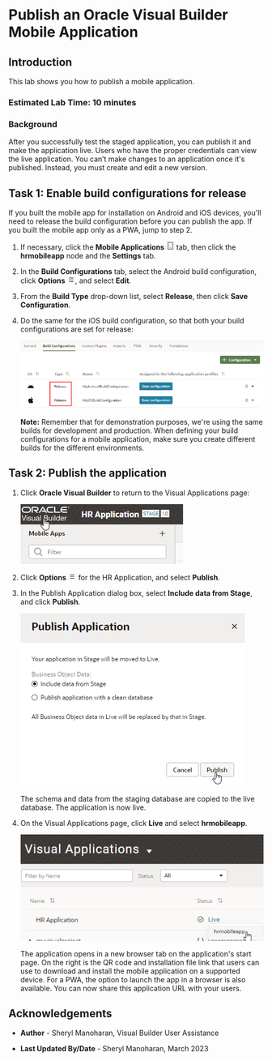 # Publish an Oracle Visual Builder Mobile Application

## Introduction

This lab shows you how to publish a mobile application.

### Estimated Lab Time:  10 minutes

### Background

After you successfully test the staged application, you can publish it and make the application live. Users who have the proper credentials can view the live application. You can’t make changes to an application once it's published. Instead, you must create and edit a new version.

## Task 1: Enable build configurations for release

If you built the mobile app for installation on Android and iOS devices, you'll need to release the build configuration before you can publish the app. If you built the mobile app only as a PWA, jump to step 2.

1. If necessary, click the **Mobile Applications** ![Mobile Apps icon](images/mob_icon.png) tab, then click the **hrmobileapp** node and the **Settings** tab.
2. In the **Build Configurations** tab, select the Android build configuration, click **Options** ![Options icon](images/menu_icon.png), and select **Edit**.
3. From the **Build Type** drop-down list, select **Release**, then click **Save Configuration**.
4. Do the same for the iOS build configuration, so that both your build configurations are set for release:

    ![Shows the Build Configurations list with both builds set to Release in the Type column](./images/build-config-release.png)

    **Note:** Remember that for demonstration purposes, we're using the same builds for development and production. When defining your build configurations for a mobile application, make sure you create different builds for the different environments.

## Task 2: Publish the application

1. Click **Oracle Visual Builder** to return to the Visual Applications page:

    ![Oracle Visual Builder in the header is selected](./images/homeicon.png)

2. Click **Options** ![Options icon](./images/menu_icon.png) for the HR Application, and select **Publish**.

3. In the Publish Application dialog box, select **Include data from Stage**, and click **Publish**.

    ![Shows the Publish Application dialog with Include data from Stage selected.](./images/publish.png)

    The schema and data from the staging database are copied to the live database. The application is now live.

4. On the Visual Applications page, click **Live** and select **hrmobileapp**.

    ![Shows the HR Application selected from the drop-down that appears under the Live option in the Status column ](./images/live.png)

    The application opens in a new browser tab on the application's start page. On the right is the QR code and installation file link that users can use to download and install the mobile application on a supported device. For a PWA, the option to launch the app in a browser is also available. You can now share this application URL with your users.

## Acknowledgements

* **Author** - Sheryl Manoharan, Visual Builder User Assistance

* **Last Updated By/Date** - Sheryl Manoharan, March 2023
